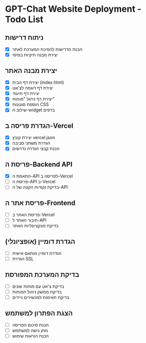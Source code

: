 # GPT-Chat Website Deployment - Todo List

## ניתוח דרישות
- [x] הבנת הדרישות להפיכת המערכת לאתר
- [x] יצירת מבנה תיקיות בסיסי

## יצירת מבנה האתר
- [x] יצירת דף הבית (index.html)
- [x] יצירת דף דוגמה לצ'אט
- [x] יצירת דף תיעוד
- [x] יצירת דף ניהול "מוחות"
- [x] הוספת סגנונות CSS
- [x] שילוב ה-widget בדפים

## הגדרת פריסה ב-Vercel
- [x] יצירת קובץ vercel.json
- [x] הגדרת משתני סביבה
- [x] הכנת קבצי הגדרה נדרשים

## פריסת ה-Backend API
- [x] התאמת ה-API לפריסה ב-Vercel
- [ ] פריסת ה-API ב-Vercel
- [ ] בדיקת נקודות הקצה של ה-API

## פריסת אתר ה-Frontend
- [ ] פריסת האתר ב-Vercel
- [ ] חיבור האתר ל-API
- [ ] בדיקת פונקציונליות האתר

## הגדרת דומיין (אופציונלי)
- [ ] הגדרת דומיין מותאם אישית
- [ ] הגדרת SSL

## בדיקת המערכת המפורסת
- [ ] בדיקת צ'אט עם מוחות שונים
- [ ] בדיקת ממשק ניהול המוחות
- [ ] בדיקת תאימות למכשירים ניידים

## הצגת הפתרון למשתמש
- [ ] הכנת סיכום הפריסה
- [ ] מתן גישה למשתמש
- [ ] הכנת הוראות שימוש
